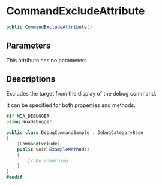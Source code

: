 # CommandExcludeAttribute

```csharp
public CommandExcludeAttribute()
```

## Parameters

This attribute has no parameters

## Descriptions

Excludes the target from the display of the debug command.

It can be specified for both properties and methods.

```csharp
#if NOA_DEBUGGER
using NoaDebugger;

public class DebugCommandSample : DebugCategoryBase
{
    [CommandExclude]
    public void ExampleMethod()
    {
        // Do something
    }
}
#endif
```
